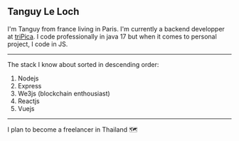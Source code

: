 ## Tanguy Le Loch

I'm Tanguy from france living in Paris. I'm currently a backend developper at [triPica](https://www.tripica.com/). I code professionally in java 17 but when it comes to personal project, I code in JS.

---

The stack I know about sorted in descending order: 
1. Nodejs
2. Express
3. We3js (blockchain enthousiast)
4. Reactjs
5. Vuejs

---

I plan to become a freelancer in Thailand 🗺

<!--
**TanguyLeLoch/tanguyleloch** is a ✨ _special_ ✨ repository because its `README.md` (this file) appears on your GitHub profile.

Here are some ideas to get you started:

- 🔭 I’m currently working on ...
- 🌱 I’m currently learning ...
- 👯 I’m looking to collaborate on ...
- 🤔 I’m looking for help with ...
- 💬 Ask me about ...
- 📫 How to reach me: ...
- 😄 Pronouns: ...
- ⚡ Fun fact: ...
-->
